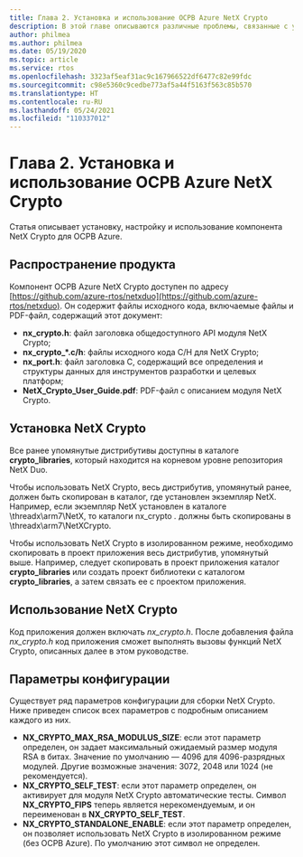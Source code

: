 ```yaml
---
title: Глава 2. Установка и использование ОСРВ Azure NetX Crypto
description: В этой главе описываются различные проблемы, связанные с установкой, настройкой и использованием компонента NetX Crypto.
author: philmea
ms.author: philmea
ms.date: 05/19/2020
ms.topic: article
ms.service: rtos
ms.openlocfilehash: 3323af5eaf31ac9c167966522df6477c82e99fdc
ms.sourcegitcommit: c98e5360c9cedbe773af5a44f5163f563c85b570
ms.translationtype: HT
ms.contentlocale: ru-RU
ms.lasthandoff: 05/24/2021
ms.locfileid: "110337012"
---
```

# <a name="chapter-2---installation-and-use-of-azure-rtos-netx-crypto"></a>Глава 2. Установка и использование ОСРВ Azure NetX Crypto

Статья описывает установку, настройку и использование компонента NetX Crypto для ОСРВ Azure.

## <a name="product-distribution"></a>Распространение продукта

Компонент ОСРВ Azure NetX Crypto доступен по адресу [https://github.com/azure-rtos/netxduo](https://github.com/azure-rtos/netxduo). Он содержит файлы исходного кода, включаемые файлы и PDF-файл, содержащий этот документ:

- **nx_crypto.h**: файл заголовка общедоступного API модуля NetX Crypto;
- **nx_crypto_*.c/h**: файлы исходного кода C/H для NetX Crypto;
- **nx_port.h**: файл заголовка C, содержащий все определения и структуры данных для инструментов разработки и целевых платформ;
- **NetX_Crypto_User_Guide.pdf**: PDF-файл с описанием модуля NetX Crypto.

## <a name="netx-crypto-installation"></a>Установка NetX Crypto

Все ранее упомянутые дистрибутивы доступны в каталоге **crypto_libraries**, который находится на корневом уровне репозитория NetX Duo.

Чтобы использовать NetX Crypto, весь дистрибутив, упомянутый ранее, должен быть скопирован в каталог, где установлен экземпляр NetX. Например, если экземпляр NetX установлен в каталоге \threadx\arm7\NetX, то каталоги nx_crypto *.* должны быть скопированы в \threadx\arm7\NetXCrypto.

Чтобы использовать NetX Crypto в изолированном режиме, необходимо скопировать в проект приложения весь дистрибутив, упомянутый выше. Например, следует скопировать в проект приложения каталог **crypto_libraries** или создать проект библиотеки с каталогом **crypto_libraries**, а затем связать ее с проектом приложения. 

## <a name="using-netx-crypto"></a>Использование NetX Crypto

Код приложения должен включать *nx_crypto.h*.  После добавления файла *nx_crypto.h* код приложения сможет выполнять вызовы функций NetX Crypto, описанных далее в этом руководстве.

## <a name="configuration-options"></a>Параметры конфигурации

Существует ряд параметров конфигурации для сборки NetX Crypto. Ниже приведен список всех параметров с подробным описанием каждого из них.

- **NX_CRYPTO_MAX_RSA_MODULUS_SIZE**: если этот параметр определен, он задает максимальный ожидаемый размер модуля RSA в битах. Значение по умолчанию — 4096 для 4096-разрядных модулей. Другие возможные значения: 3072, 2048 или 1024 (не рекомендуется).
- **NX_CRYPTO_SELF_TEST**: если этот параметр определен, он активирует для модуля NetX Crypto автоматические тесты. Символ **NX_CRYPTO_FIPS** теперь является нерекомендуемым, и он переименован в **NX_CRYPTO_SELF_TEST**.
- **NX_CRYPTO_STANDALONE_ENABLE**: если этот параметр определен, он позволяет использовать NetX Crypto в изолированном режиме (без ОСРВ Azure). По умолчанию этот символ не определен.
